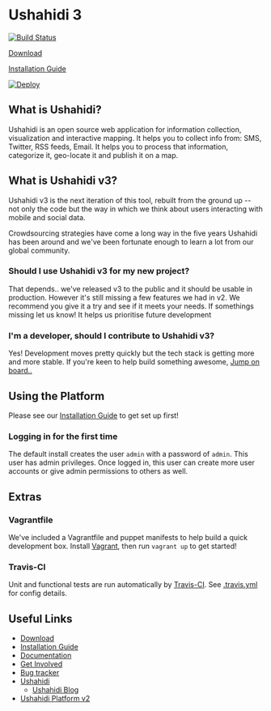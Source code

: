 [download]: https://github.com/ushahidi/platform/releases
[install]: http://docs.ushahidi.org/install/index.html
[docs]: https://docs.ushahidi.com/
[getin]: https://docs.ushahidi.com/get-involved.html
[issues]: https://github.com/ushahidi/platform/issues
[ush2]: https://github.com/ushahidi/Ushahidi_Web
[ushahidi]: http://ushahidi.com
[ushblog]: http://blog.ushahidi.com

Ushahidi 3
============

[![Build Status](https://travis-ci.org/ushahidi/platform.png)](https://travis-ci.org/ushahidi/platform)

[Download][download]

[Installation Guide][install]

[![Deploy](https://www.herokucdn.com/deploy/button.png)](https://heroku.com/deploy)

## What is Ushahidi?

Ushahidi is an open source web application for information collection, visualization and interactive mapping. It helps you to collect info from: SMS, Twitter, RSS feeds, Email. It helps you to process that information, categorize it, geo-locate it and publish it on a map.

## What is Ushahidi v3?

Ushahidi v3 is the next iteration of this tool, rebuilt from the ground up -- not only the code but the way in which we think about users interacting with mobile and social data.

Crowdsourcing strategies have come a long way in the five years Ushahidi has been around and we've been fortunate enough to learn a lot from our global community.

### Should I use Ushahidi v3 for my new project?

That depends.. we've released v3 to the public and it should be usable in production.
However it's still missing a few features we had in v2. We recommend you give it a try and see if it meets your needs. If somethings missing let us know! It helps us prioritise future development

### I'm a developer, should I contribute to Ushahidi v3?

Yes! Development moves pretty quickly but the tech stack is getting more and more stable. If you're keen to help build something awesome, [Jump on board..][getin]

## Using the Platform

Please see our [Installation Guide][install] to get set up first!

### Logging in for the first time

The default install creates the user `admin` with a password of `admin`.
This user has admin privileges. Once logged in, this user can create more user
accounts or give admin permissions to others as well.

Extras
------

### Vagrantfile

We've included a Vagrantfile and puppet manifests to help build a quick development box.
Install [Vagrant](http://www.vagrantup.com/), then run `vagrant up` to get started!

### Travis-CI

Unit and functional tests are run automatically by [Travis-CI](https://travis-ci.org/ushahidi/platform).
See [.travis.yml](https://github.com/ushahidi/platform/blob/master/.travis.yml) for config details.

## Useful Links

- [Download][download]
- [Installation Guide][install]
- [Documentation][docs]
- [Get Involved][getin]
- [Bug tracker][issues]
- [Ushahidi][ushahidi]
  - [Ushahidi Blog][ushblog]
- [Ushahidi Platform v2][ush2]
